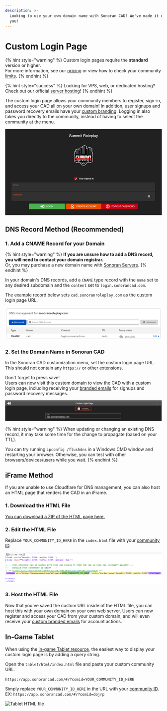 ```yaml
---
description: >-
  Looking to use your own domain name with Sonoran CAD? We've made it easy for
  you!
---
```


# Custom Login Page

{% hint style="warning" %}
Custom login pages require the **standard** version or higher.  
For more information, see our [pricing](../../pricing/faq/) or view how to check your community [limits](../getting-started/view-your-limits.md).
{% endhint %}

{% hint style="success" %}
Looking for VPS, web, or dedicated hosting? Check out our official [server hosting](../../sonoran-servers/server-hosting.md)!
{% endhint %}

The custom login page allows your community members to register, sign-in, and access your CAD all on your own domain! In addition, user signups and password recovery emails have your [custom branding](custom-emails.md). Logging in also takes you directly to the community, instead of having to select the community at the menu.

![Sonoran CAD Custom Login Page Example](../../.gitbook/assets/image%20%2892%29.png)

## DNS Record Method \(Recommended\)

### 1. Add a CNAME Record for your Domain

{% hint style="warning" %}
**If you are unsure how to add a DNS record, you will need to contact your domain registrar.**  
Or, you may purchase a new domain name with [Sonoran Servers](https://sonoranservers.com/cart.php?a=add&domain=register).
{% endhint %}

In your domain's DNS records, add a `CNAME` type record with the `name` set to any desired subdomain and the `content` set to `login.sonorancad.com`.

The example record below sets `cad.sonoranroleplay.com` as the custom login page URL.

![Cloudflare - DNS Record ](../../.gitbook/assets/image%20%2896%29.png)

### 2. Set the Domain Name in Sonoran CAD

In the Sonoran CAD customization menu, set the custom login page URL.  
This should not contain any `https://` or other extensions.

Don't forget to press save!  
Users can now visit this custom domain to view the CAD with a custom login page, including receiving your [branded emails](custom-emails.md) for signups and password recovery messages.

![Sonoran CAD - Custom Login URL](../../.gitbook/assets/image%20%2873%29.png)

{% hint style="warning" %}
When updating or changing an existing DNS record, it may take some time for the change to propagate \(based on your TTL\).  
  
You can try running `ipconfig /flushdns` in a Windows CMD window and restarting your browser. Otherwise, you can test with other browsers/devices/users while you wait.
{% endhint %}

## iFrame Method

If you are unable to use Cloudflare for DNS management, you can also host an HTML page that renders the CAD in an iFrame.

### 1. Download the HTML File

[You can download a ZIP of the HTML page here.](https://sonoransoftware.com/tutorials/sonorancad/index.zip)

### 2. Edit the HTML File

Replace `YOUR_COMMUNITY_ID_HERE` in the `index.html` file with your [community ID](../getting-started/finding-your-community-id-and-authentication-code.md).

![](../../.gitbook/assets/image%20%2876%29.png)

### 3. Host the HTML File

Now that you've saved the custom URL inside of the HTML file, you can host this with your own domain on your own web server. Users can now register and access your CAD from your custom domain, and will even receive your [custom branded emails](custom-emails.md) for account actions.

## In-Game Tablet

When using the [in-game Tablet resource](../../integration-plugins/integration-plugins/available-plugins/tablet.md), the easiest way to display your custom login page is by adding a query string.

Open the `tablet/html/index.html` file and paste your custom community URL.

`https://app.sonorancad.com/#/?comid=YOUR_COMMUNITY_ID_HERE`

Simply replace `YOUR_COMMUNITY_ID_HERE` in the URL with your [community ID](../getting-started/finding-your-community-id-and-authentication-code.md).  
EX: `https://app.sonorancad.com/#/?comid=dojrp`

![Tablet HTML file](../../.gitbook/assets/screen-shot-2020-07-22-at-10.23.09-pm.png)

